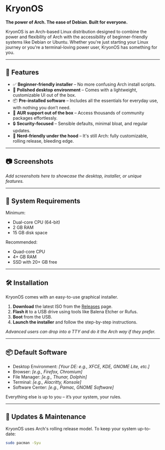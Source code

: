 # KryonOS

**The power of Arch. The ease of Debian. Built for everyone.**

KryonOS is an Arch-based Linux distribution designed to combine the power and flexibility of Arch with the accessibility of beginner-friendly systems like Debian or Ubuntu. Whether you're just starting your Linux journey or you're a terminal-loving power user, KryonOS has something for you.

---

## 🌟 Features

- ✅ **Beginner-friendly installer** – No more confusing Arch install scripts.
- 🎨 **Polished desktop environment** – Comes with a lightweight, customizable UI out of the box.
- 📦 **Pre-installed software** – Includes all the essentials for everyday use, with nothing you don’t need.
- 🚀 **AUR support out of the box** – Access thousands of community packages effortlessly.
- 🔒 **Security-focused** – Sensible defaults, minimal bloat, and regular updates.
- 🧠 **Nerd-friendly under the hood** – It's still Arch: fully customizable, rolling release, bleeding edge.

---

## 📷 Screenshots

_Add screenshots here to showcase the desktop, installer, or unique features._

---

## 💽 System Requirements

Minimum:
- Dual-core CPU (64-bit)
- 2 GB RAM
- 15 GB disk space

Recommended:
- Quad-core CPU
- 4+ GB RAM
- SSD with 20+ GB free

---

## 🛠️ Installation

KryonOS comes with an easy-to-use graphical installer.

1. **Download** the latest ISO from the [Releases](https://github.com/yourusername/KryonOS/releases) page.
2. **Flash it** to a USB drive using tools like Balena Etcher or Rufus.
3. **Boot** from the USB.
4. **Launch the installer** and follow the step-by-step instructions.

_Advanced users can drop into a TTY and do it the Arch way if they prefer._

---

## 📦 Default Software

- Desktop Environment: _[Your DE: e.g., XFCE, KDE, GNOME Lite, etc.]_
- Browser: _[e.g., Firefox, Chromium]_
- File Manager: _[e.g., Thunar, Dolphin]_
- Terminal: _[e.g., Alacritty, Konsole]_
- Software Center: _[e.g., Pamac, GNOME Software]_

Everything else is up to you – it’s your system, your rules.

---

## 🔄 Updates & Maintenance

KryonOS uses Arch's rolling release model. To keep your system up-to-date:

```bash
sudo pacman -Syu
